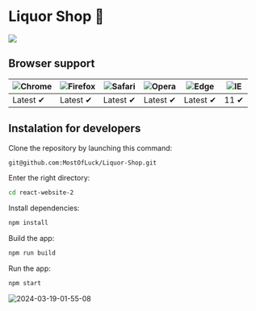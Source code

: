 # Liquor Shop 🍷
<a href="https://codeclimate.com/github/MostOfLuck/Liquor-Shop/maintainability"><img src="https://api.codeclimate.com/v1/badges/afdcaa97206870d83301/maintainability" /></a>

## Browser support

![Chrome](https://raw.githubusercontent.com/alrra/browser-logos/main/src/chrome/chrome_48x48.png) | ![Firefox](https://raw.githubusercontent.com/alrra/browser-logos/main/src/firefox/firefox_48x48.png) | ![Safari](https://raw.githubusercontent.com/alrra/browser-logos/main/src/safari/safari_48x48.png) | ![Opera](https://raw.githubusercontent.com/alrra/browser-logos/main/src/opera/opera_48x48.png) | ![Edge](https://raw.githubusercontent.com/alrra/browser-logos/main/src/edge/edge_48x48.png) | ![IE](https://raw.githubusercontent.com/alrra/browser-logos/master/src/archive/internet-explorer_9-11/internet-explorer_9-11_48x48.png) |
--- | --- | --- | --- | --- | --- |
Latest ✔ | Latest ✔ | Latest ✔ | Latest ✔ | Latest ✔ | 11 ✔ |


## Instalation for developers
Clone the repository by launching this command:
```sh 
git@github.com:MostOfLuck/Liquor-Shop.git
```

Enter the right directory:

```sh
cd react-website-2
```

Install dependencies:

```sh
npm install
```

Build the app:

```sh
npm run build
```

Run the app:

```sh
npm start
```

<img src="https://i.ibb.co/BGwBV3S/2024-03-19-01-55-08.png" alt="2024-03-19-01-55-08" border="0">
